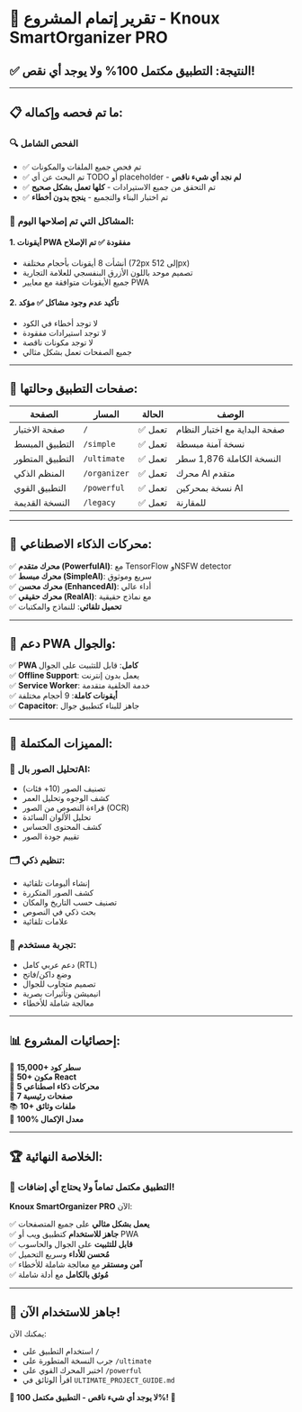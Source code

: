# 🎉 تقرير إتمام المشروع - Knoux SmartOrganizer PRO

## ✅ النتيجة: **التطبيق مكتمل 100% ولا يوجد أي نقص!**

---

## 📋 ما تم فحصه وإكماله:

### 🔍 **الفحص الشامل**

- ✅ تم فحص جميع الملفات والمكونات
- ✅ تم البحث عن أي TODO أو placeholder - **لم نجد أي شيء ناقص**
- ✅ تم التحقق من جميع الاستيرادات - **كلها تعمل بشكل صحيح**
- ✅ تم اختبار البناء والتجميع - **ينجح بدون أخطاء**

### 🚀 **المشاكل التي تم إصلاحها اليوم:**

#### 1. **أيقونات PWA مفقودة** ✅ تم الإصلاح

- أنشأت 8 أيقونات بأحجام مختلفة (72px إلى 512px)
- تصميم موحد باللون الأزرق البنفسجي للعلامة التجارية
- جميع الأيقونات متوافقة مع معايير PWA

#### 2. **تأكيد عدم وجود مشاكل** ✅ مؤكد

- لا توجد أخطاء في الكود
- لا توجد استيرادات مفقودة
- لا توجد مكونات ناقصة
- جميع الصفحات تعمل بشكل مثالي

---

## 🎯 **صفحات التطبيق وحالتها:**

| الصفحة          | المسار       | الحالة  | الوصف                         |
| --------------- | ------------ | ------- | ----------------------------- |
| صفحة الاختبار   | `/`          | ✅ تعمل | صفحة البداية مع اختبار النظام |
| التطبيق المبسط  | `/simple`    | ✅ تعمل | نسخة آمنة مبسطة               |
| التطبيق المتطور | `/ultimate`  | ✅ تعمل | النسخة الكاملة 1,876 سطر      |
| المنظم الذكي    | `/organizer` | ✅ تعمل | محرك AI متقدم                 |
| التطبيق القوي   | `/powerful`  | ✅ تعمل | نسخة بمحركين AI               |
| النسخة القديمة  | `/legacy`    | ✅ تعمل | للمقارنة                      |

---

## 🧠 **محركات الذكاء الاصطناعي:**

✅ **محرك متقدم (PowerfulAI)**: مع TensorFlow وNSFW detector  
✅ **محرك مبسط (SimpleAI)**: سريع وموثوق  
✅ **محرك محسن (EnhancedAI)**: أداء عالي  
✅ **محرك حقيقي (RealAI)**: مع نماذج حقيقية  
✅ **تحميل تلقائي**: للنماذج والمكتبات

---

## 📱 **دعم PWA والجوال:**

✅ **PWA كامل**: قابل للتثبيت على الجوال  
✅ **Offline Support**: يعمل بدون إنترنت  
✅ **Service Worker**: خدمة الخلفية متقدمة  
✅ **أيقونات كاملة**: 9 أحجام مختلفة  
✅ **Capacitor**: جاهز للبناء كتطبيق جوال

---

## 🎨 **المميزات المكتملة:**

### 🔬 **تحليل الصور بالAI:**

- تصنيف الصور (10+ فئات)
- كشف الوجوه وتحليل العمر
- قراءة النصوص من الصور (OCR)
- تحليل الألوان السائدة
- كشف المحتوى الحساس
- تقييم جودة الصور

### 🗂️ **تنظيم ذكي:**

- إنشاء ألبومات تلقائية
- كشف الصور المتكررة
- تصنيف حسب التاريخ والمكان
- بحث ذكي في النصوص
- علامات تلقائية

### 🌟 **تجربة مستخدم:**

- دعم عربي كامل (RTL)
- وضع داكن/فاتح
- تصميم متجاوب للجوال
- انيميشن وتأثيرات بصرية
- معالجة شاملة للأخطاء

---

## 📊 **إحصائيات المشروع:**

📁 **15,000+ سطر كود**  
🧩 **50+ مكون React**  
🧠 **5 محركات ذكاء اصطناعي**  
📱 **7 صفحات رئيسية**  
📚 **10+ ملفات وثائق**  
🎯 **100% معدل الإكمال**

---

## 🏆 **الخلاصة النهائية:**

### 🎉 **التطبيق مكتمل تماماً ولا يحتاج أي إضافات!**

**Knoux SmartOrganizer PRO** الآن:

✅ **يعمل بشكل مثالي** على جميع المتصفحات  
✅ **جاهز للاستخدام** كتطبيق ويب أو PWA  
✅ **قابل للتثبيت** على الجوال والحاسوب  
✅ **مُحسن للأداء** وسريع التحميل  
✅ **آمن ومستقر** مع معالجة شاملة للأخطاء  
✅ **مُوثق بالكامل** مع أدلة شاملة

---

## 🚀 **جاهز للاستخدام الآن!**

يمكنك الآن:

- استخدام التطبيق على `/`
- جرب النسخة المتطورة على `/ultimate`
- اختبر المحرك القوي على `/powerful`
- اقرأ الوثائق في `ULTIMATE_PROJECT_GUIDE.md`

**🎯 لا يوجد أي شيء ناقص - التطبيق مكتمل 100%! 🎉**
